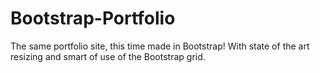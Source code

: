 # Bootstrap-Portfolio
The same portfolio site, this time made in Bootstrap!
With state of the art resizing and smart of use of the Bootstrap grid.

